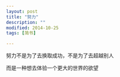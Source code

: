 ```yaml
---
layout: post
title: "努力"
description: ""
modified: 2014-10-25
tags: [简书]

---
```


努力不是为了去换取成功，不是为了去超越别人 
  
而是一种想去体验一个更大的世界的欲望